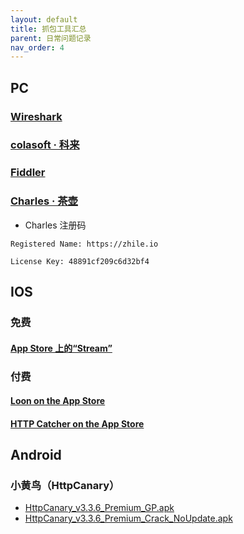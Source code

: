 ```yaml
---
layout: default
title: 抓包工具汇总
parent: 日常问题记录
nav_order: 4
---
```




## PC 
### [Wireshark](https://www.wireshark.org/)
### [colasoft · 科来](https://www.colasoft.com.cn/)
### [Fiddler](https://www.telerik.com/fiddler)
### [Charles · 茶壶](https://www.charlesproxy.com/)
- Charles 注册码
```
Registered Name: https://zhile.io

License Key: 48891cf209c6d32bf4
```

## IOS 
### 免费
####  [App Store 上的“Stream”](https://apps.apple.com/cn/app/stream/id1312141691)
### 付费
####  [Loon on the App Store](https://apps.apple.com/us/app/loon/id1373567447)
####  [HTTP Catcher on the App Store](https://apps.apple.com/us/app/http-catcher/id1445874902)
## Android 
### 小黄鸟（HttpCanary）
- [HttpCanary_v3.3.6_Premium_GP.apk](https://file.mbad.top/file/202304131149578.apk)
- [HttpCanary_v3.3.6_Premium_Crack_NoUpdate.apk](https://file.mbad.top/file/202304131149492.apk)
